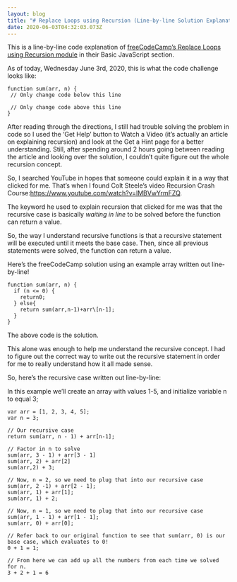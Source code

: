 ```yaml
---
layout: blog
title: "# Replace Loops using Recursion (Line-by-line Solution Explanation)"
date: 2020-06-03T04:32:03.073Z
---
```

This is a line-by-line code explanation of [freeCodeCamp’s Replace Loops using Recursion module](https://www.freecodecamp.org/learn/javascript-algorithms-and-data-structures/basic-javascript/replace-loops-using-recursion) in their Basic JavaScript section.

As of today, Wednesday June 3rd, 2020, this is what the code challenge looks like:

```
function sum(arr, n) {
 // Only change code below this line
 
 // Only change code above this line
}
```

After reading through the directions, I still had trouble solving the problem in code so I used the ‘Get Help’ button to Watch a Video (it’s actually an article on explaining recursion) and look at the Get a Hint page for a better understanding. Still, after spending around 2 hours going between reading the article and looking over the solution, I couldn’t quite figure out the whole recursion concept.

So, I searched YouTube in hopes that someone could explain it in a way that clicked for me. That’s when I found Colt Steele’s video Recursion Crash Course:<https://www.youtube.com/watch?v=lMBVwYrmFZQ>.

The keyword he used to explain recursion that clicked for me was that the recursive case is basically *waiting in line* to be solved before the function can return a value.

So, the way I understand recursive functions is that a recursive statement will be executed until it meets the base case. Then, since all previous statements were solved, the function can return a value.

Here’s the freeCodeCamp solution using an example array written out line-by-line!

```
function sum(arr, n) {
  if (n <= 0) {
    return0;
  } else{
    return sum(arr,n-1)+arr\[n-1];
  }
}
```

The above code is the solution.

This alone was enough to help me understand the recursive concept. I had to figure out the correct way to write out the recursive statement in order for me to really understand how it all made sense.

So, here’s the recursive case written out line-by-line:

In this example we’ll create an array with values 1-5, and initialize variable n to equal 3;

```
var arr = [1, 2, 3, 4, 5];
var n = 3;

// Our recursive case
return sum(arr, n - 1) + arr[n-1];

// Factor in n to solve
sum(arr, 3 - 1) + arr[3 - 1]
sum(arr, 2) + arr[2]
sum(arr,2) + 3;

// Now, n = 2, so we need to plug that into our recursive case
sum(arr, 2 -1) + arr[2 - 1];
sum(arr, 1) + arr[1];
sum(arr, 1) + 2;

// Now, n = 1, so we need to plug that into our recursive case
sum(arr, 1 - 1) + arr[1 - 1];
sum(arr, 0) + arr[0];

// Refer back to our original function to see that sum(arr, 0) is our base case, which evaluates to 0!
0 + 1 = 1;

// From here we can add up all the numbers from each time we solved for n.
3 + 2 + 1 = 6
```